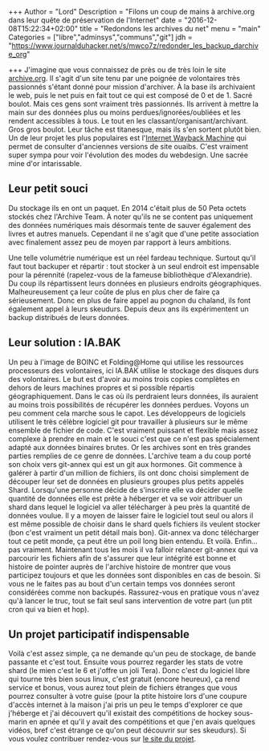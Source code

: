 +++
Author = "Lord"
Description = "Filons un coup de mains à archive.org dans leur quête de préservation de l'Internet"
date = "2016-12-08T15:22:34+02:00"
title = "Redondons les archives du net"
menu = "main"
Categories = ["libre","adminsys","communs","git"]
jdh = "https://www.journalduhacker.net/s/mwco7z/redonder_les_backup_darchive_org"

+++
J'imagine que vous connaissez de près ou de très loin le site [archive.org](https://archive.org).
Il s'agit d'un site tenu par une poignée de volontaires très passionnés s'étant donné pour mission d'archiver.
À la base ils archivaient le web, puis le net puis en fait tout ce qui est composé de 0 et de 1.
Sacré boulot.
Mais ces gens sont vraiment très passionnés.
Ils arrivent à mettre la main sur des données plus ou moins perdues/ignorées/oubliées et les rendent accessibles à tous.
Le tout en les classant/organisant/archivant.
Gros gros boulot.
Leur tâche est titanesque, mais ils s'en sortent plutôt bien.
Un de leur projet les plus populaires est l'[Internet Wayback Machine](https://web.archive.org/) qui permet de consulter d'anciennes versions de site ouaibs.
C'est vraiment super sympa pour voir l'évolution des modes du webdesign.
Une sacrée mine d'or intarissable.

## Leur petit souci
Du stockage ils en ont un paquet.
En 2014 c'était plus de 50 Peta octets stockés chez l'Archive Team.
À noter qu'ils ne se content pas uniquement des données numériques mais désormais tente de sauver également des livres et autres manuels.
Cependant il ne s'agit que d'une petite association avec finalement assez peu de moyen par rapport à leurs ambitions.

Une telle volumétrie numérique est un réel fardeau technique.
Surtout qu'il faut tout backuper et répartir : tout stocker à un seul endroit est impensable pour la pérennité (rapelez-vous de la fameuse bibliothèque d'Alexandrie).
Du coup ils répartissent leurs données en plusieurs endroits géographiques.
Malheureusement ça leur coûte de plus en plus cher de faire ça sérieusement.
Donc en plus de faire appel au pognon du chaland, ils font également appel à leurs skeudurs.
Depuis deux ans ils expérimentent un backup distribués de leurs données.

## Leur solution : IA.BAK
Un peu à l'image de BOINC et Folding@Home qui utilise les ressources processeurs des volontaires, ici IA.BAK utilise le stockage des disques durs des volontaires.
Le but est d'avoir au moins trois copies complètes en dehors de leurs machines propres et si possible répartis géographiquement.
Dans le cas où ils perdraient leurs données, ils auraient au moins trois possibilités de récupérer les données perdues.
Voyons un peu comment cela marche sous le capot.
Les développeurs de logiciels utilisent le très célèbre logiciel git pour travailler à plusieurs sur le même ensemble de fichier de code.
C'est vraiment puissant et flexible mais assez complexe à prendre en main et le souci c'est que ce n'est pas spécialement adapté aux données binaires brutes.
Or les archives sont en très grandes parties remplies de ce genre de données.
L'archive team a du coup porté son choix vers git-annex qui est un git aux hormones.
Git commence à galérer à partir d'un million de fichiers, ils ont donc choisi simplement de découper leur set de données en plusieurs groupes plus petits appelés Shard.
Lorsqu'une personne décide de s'inscrire elle va décider quelle quantité de données elle est prête à héberger et va se voir attribuer un shard dans lequel le logiciel va aller télécharger à peu près la quantité de données voulue.
Il y a moyen de laisser faire le logiciel tout seul ou alors il est même possible de choisir dans le shard quels fichiers ils veulent stocker (bon c'est vraiment un petit détail mais bon).
Git-annex va donc télécharger tout ce petit monde, ça peut être un poil long bien entendu.
Et voilà.
Enfin… pas vraiment.
Maintenant tous les mois il va falloir relancer git-annex qui va parcourir les fichiers afin de s'assurer que leur intégrité est bonne et histoire de pointer auprès de l'archive histoire de montrer que vous participez toujours et que les données sont disponibles en cas de besoin.
Si vous ne le faites pas au bout d'un certain temps vos données seront considérées comme non backupés.
Rassurez-vous en pratique vous n'avez qu'à lancer le truc, tout se fait seul sans intervention de votre part (un ptit cron qui va bien et hop).

## Un projet participatif indispensable
Voilà c'est assez simple, ça ne demande qu'un peu de stockage, de bande passante et c'est tout.
Ensuite vous pourrez regarder les stats de votre shard (le mien c'est le 6 et j'offre un joli Tera).
Donc c'est du logiciel libre qui tourne très bien sous linux, c'est gratuit (encore heureux), ça rend service et bonus, vous aurez tout plein de fichiers étranges que vous pourrez consulter à votre guise (pour la ptite histoire lors d'une coupure d'accès internet à la maison j'ai pris un peu le temps d'explorer ce que j'héberge et j'ai découvert qu'il existait des compétitions de hockey sous-marin en apnée et qu'il y avait des compétitions et que j'en avais quelques vidéos, bref c'est étrange ce qu'on peut découvrir sur ses skeudurs).
Si vous voulez contribuer rendez-vous sur [le site du projet](http://archiveteam.org/index.php?title=INTERNETARCHIVE.BAK).


